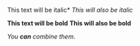 This text will be italic*
_This will also be italic_

**This text will be bold**
__This will also be bold__

_You **can** combine them_. 
